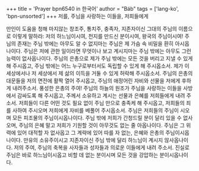+++
title = 'Prayer bpn6540 in 한국어'
author = "Báb"
tags = ['lang-ko', 'bpn-unsorted']
+++
저를, 주님을 사랑하는 이들을, 저희들에게

만인이 도움을 청해 마지않는 창조주, 통치주, 충족자, 지존자이신 그대의 주님의 이름으로 이렇게 말하라:
저의 하느님이시여, 천지를 만드신 분이시여, 왕국의 주님이시여! 주님의 존재는 주님 밖에는 아무도 알 수 없지마는 주님은 제 가슴 속 비밀을 환히 아시옵나이다. 주님은 저에 관한 일이라면 무엇이나 보고 계시지마는 주님 밖에는 아무도 그런 능력이 없사옵나이다. 주님의 은총으로 제가 주님 밖에는 모든 것을 버리고 지낼 수 있게 해 주시옵고, 주님 밖에는 어느 누구로부터서도 독립할 수 있게 해 주시옵소서. 제가 이 세상에서나 저 세상에서 제 삶의 이득을 거둘 수 있게 허락해 주시옵소서. 주님의 은총의 대문들을 저의 면전에 활짝 열어 주시옵고, 주님의 애정어린 자비와 선물을 저에게 후하게 내려주소서.
풍성한 은총의 주여! 주님의 하늘의 원조가 주님을 사랑하는 이들을 사방에서 감싸도록 해 주시옵고, 주께서 소유하고 계시는 선물과 은혜를 저희들에게 내려 주소서. 저희들이 다른 어떤 것도 필요 없이 주님 만으로 충족케 해 주시옵고, 저희들의 죄를 사하여 주시오며 저희에게 자비를 베풀어 주시옵소서. 주님은 저희들의 주님이 시오며 모든 피조물의 주님이시옵나이다. 주님 밖에 저희가 간청드릴 분이 달리 있을 수 없사오며, 주님의 은혜 말고 저희가 기원할 것이 아무것도 없는 줄 아옵나이다. 주님은 그 위력에 있어 대적할 자 없사옵고 그 계략에 있어 따를 자 없는, 은혜와 은총의 주님이시옵나이다. 만유의 소유주이시고 지존자이신 주님 밖에 달리 하느님이 계시지 않사옵나이다.
저의 주여, 주님의 축복을 사자들과 성자들과 의로운 이들에게 내려 주소서. 진실로 주님은 바로 하느님이시옵고 비할 데 없는 분이시며 모든 것을 강압하는 분이시옵나이다.
